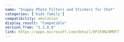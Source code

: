```yaml
---
name: "Snappy Photo Filters and Stickers for Chat"
categories: ['kids-family']
compatibility: emulation
display_result: "Compatible"
version_from: "1.1.8.0"
link: https://apps.microsoft.com/detail/9PJ59N28M9T7
---
```

